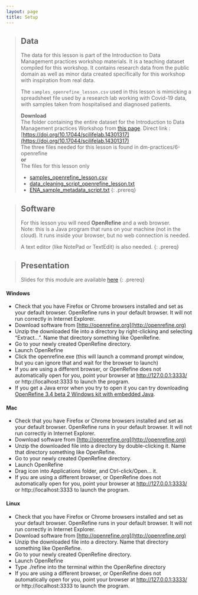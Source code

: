 ```yaml
---
layout: page
title: Setup
---
```


> ## Data
>
> The data for this lesson is part of the Introduction to Data Management
> practices workshop materials. It is a teaching dataset compiled for this workshop.
> It contains research data from the public domain as well as minor data created
> specifically for this workshop with inspiration from real data.
>
> The `samples_openrefine_lesson.csv` used in this lesson is mimicking a
> spreadsheet file used by a research lab working with Covid-19 data, with samples taken from
> hospitalised and diagnosed patients.
>
>
> **Download**  
> The folder containing the entire dataset for the Introduction to Data Management practices Workshop
>from [this page](https://doi.org/10.17044/scilifelab.14301317). Direct link : [https://doi.org/10.17044/scilifelab.14301317](https://doi.org/10.17044/scilifelab.14301317)  
>The three files needed for this lesson is found in dm-practices/6-openrefine  
**or**  
>The files for this lesson only
> - [samples_openrefine_lesson.csv](data/samples_openrefine_lesson.csv)
> - [data_cleaning_script_openrefine_lesson.txt](data/data_cleaning_script_openrefine_lesson.txt)
> - [ENA_sample_metadata_script.txt](data/ENA_sample_metadata_script.txt)
{: .prereq}


> ## Software
>
> For this lesson you will need **OpenRefine** and a web browser.  
> Note: this is a Java program that runs on your machine (not in the cloud). It runs inside your browser, but no web connection is needed.
>
> A text editor (like NotePad or TextEdit) is also needed.
{: .prereq}

> ## Presentation
>
> Slides for this module are available [here](data/module-openrefine-dm-practices.pdf)
{: .prereq}

#### Windows

- Check that you have Firefox or Chrome browsers installed and set as your
default browser. OpenRefine runs in your default browser. It will not run correctly in Internet Explorer.
- Download software from [http://openrefine.org](http://openrefine.org)
- Unzip the downloaded file into a directory by right-clicking and
selecting “Extract…”. Name that directory something like OpenRefine.
- Go to your newly created OpenRefine directory.
- Launch OpenRefine
- Click the openrefine.exe (this will launch a command prompt window, but you can ignore that and wait for the browser to launch)
- If you are using a different browser, or OpenRefine does not automatically open for you, point your browser at http://127.0.0.1:3333/ or http://localhost:3333 to launch the program.
- If you get a Java error when you try to open it you can try downloading [OpenRefine 3.4 beta 2 Windows kit with embedded Java](https://openrefine.org/download.html).


#### Mac

- Check that you have Firefox or Chrome browsers installed and set as your
default browser. OpenRefine runs in your default browser. It will not run correctly in Internet Explorer.
- Download software from [http://openrefine.org](http://openrefine.org)
- Unzip the downloaded file into a directory by double-clicking it. Name
that directory something like OpenRefine.
- Go to your newly created OpenRefine directory.
- Launch OpenRefine
- Drag icon into Applications folder, and Ctrl-click/Open… it.
- If you are using a different browser, or OpenRefine does not automatically open for you, point your browser at http://127.0.0.1:3333/ or http://localhost:3333 to launch the program.

#### Linux

- Check that you have Firefox or Chrome browsers installed and set as your
default browser. OpenRefine runs in your default browser. It will not run correctly in Internet Explorer.
- Download software from [http://openrefine.org](http://openrefine.org)
- Unzip the downloaded file into a directory. Name
that directory something like OpenRefine.
- Go to your newly created OpenRefine directory.
- Launch OpenRefine
- Type ./refine into the terminal within the OpenRefine directory
- If you are using a different browser, or OpenRefine does not automatically open for you, point your browser at http://127.0.0.1:3333/ or http://localhost:3333 to launch the program.
